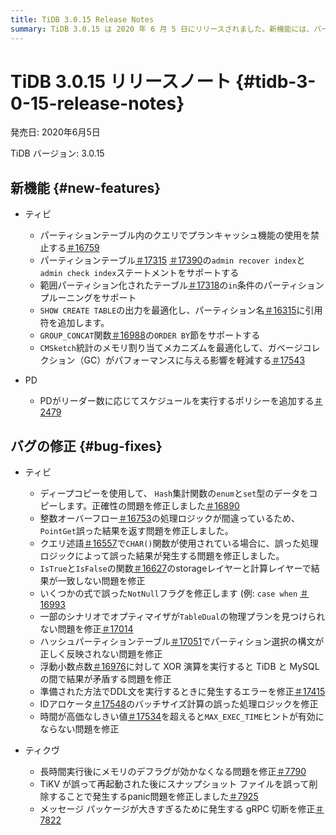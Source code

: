 ```yaml
---
title: TiDB 3.0.15 Release Notes
summary: TiDB 3.0.15 は 2020 年 6 月 5 日にリリースされました。新機能には、パーティション テーブルでの admin recovery index および admin check index ステートメントのサポート、およびメモリ割り当てメカニズムの最適化が含まれます。バグ修正では、浮動小数点数で XOR 演算を行うときに PointGet で結果が不正確になったり、TiDB と MySQL の間で結果が一致しなくなったりする問題が修正されています。TiKV では、メモリのデフラグと gRPC の切断に関連する問題が修正されています。
---
```


# TiDB 3.0.15 リリースノート {#tidb-3-0-15-release-notes}

発売日: 2020年6月5日

TiDB バージョン: 3.0.15

## 新機能 {#new-features}

-   ティビ

    -   パーティションテーブル内のクエリでプランキャッシュ機能の使用を禁止する[＃16759](https://github.com/pingcap/tidb/pull/16759)
    -   パーティションテーブル[＃17315](https://github.com/pingcap/tidb/pull/17315) [＃17390](https://github.com/pingcap/tidb/pull/17390)の`admin recover index`と`admin check index`ステートメントをサポートする
    -   範囲パーティション化されたテーブル[＃17318](https://github.com/pingcap/tidb/pull/17318)の`in`条件のパーティション プルーニングをサポート
    -   `SHOW CREATE TABLE`の出力を最適化し、パーティション名[＃16315](https://github.com/pingcap/tidb/pull/16315)に引用符を追加します。
    -   `GROUP_CONCAT`関数[＃16988](https://github.com/pingcap/tidb/pull/16988)の`ORDER BY`節をサポートする
    -   `CMSketch`統計のメモリ割り当てメカニズムを最適化して、ガベージコレクション（GC）がパフォーマンスに与える影響を軽減する[＃17543](https://github.com/pingcap/tidb/pull/17543)

-   PD

    -   PDがリーダー数に応じてスケジュールを実行するポリシーを追加する[＃2479](https://github.com/pingcap/pd/pull/2479)

## バグの修正 {#bug-fixes}

-   ティビ

    -   ディープコピーを使用して、 `Hash`集計関数の`enum`と`set`型のデータをコピーします。正確性の問題を修正しました[＃16890](https://github.com/pingcap/tidb/pull/16890)
    -   整数オーバーフロー[＃16753](https://github.com/pingcap/tidb/pull/16753)の処理ロジックが間違っているため、 `PointGet`誤った結果を返す問題を修正しました。
    -   クエリ述語[＃16557](https://github.com/pingcap/tidb/pull/16557)で`CHAR()`関数が使用されている場合に、誤った処理ロジックによって誤った結果が発生する問題を修正しました。
    -   `IsTrue`と`IsFalse`の関数[＃16627](https://github.com/pingcap/tidb/pull/16627)のstorageレイヤーと計算レイヤーで結果が一致しない問題を修正
    -   いくつかの式で誤った`NotNull`フラグを修正します (例: `case when` [＃16993](https://github.com/pingcap/tidb/pull/16993)
    -   一部のシナリオでオプティマイザが`TableDual`の物理プランを見つけられない問題を修正[＃17014](https://github.com/pingcap/tidb/pull/17014)
    -   ハッシュパーティションテーブル[＃17051](https://github.com/pingcap/tidb/pull/17051)でパーティション選択の構文が正しく反映されない問題を修正
    -   浮動小数点数[＃16976](https://github.com/pingcap/tidb/pull/16976)に対して XOR 演算を実行すると TiDB と MySQL の間で結果が矛盾する問題を修正
    -   準備された方法でDDL文を実行するときに発生するエラーを修正[＃17415](https://github.com/pingcap/tidb/pull/17415)
    -   IDアロケータ[＃17548](https://github.com/pingcap/tidb/pull/17548)のバッチサイズ計算の誤った処理ロジックを修正
    -   時間が高価なしきい値[＃17534](https://github.com/pingcap/tidb/pull/17534)を超えると`MAX_EXEC_TIME`ヒントが有効にならない問題を修正

-   ティクヴ

    -   長時間実行後にメモリのデフラグが効かなくなる問題を修正[＃7790](https://github.com/tikv/tikv/pull/7790)
    -   TiKV が誤って再起動された後にスナップショット ファイルを誤って削除することで発生するpanic問題を修正しました[＃7925](https://github.com/tikv/tikv/pull/7925)
    -   メッセージ パッケージが大きすぎるために発生する gRPC 切断を修正[＃7822](https://github.com/tikv/tikv/pull/7822)
